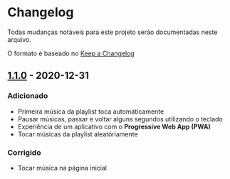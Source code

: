 # Changelog

Todas mudanças notáveis para este projeto serão documentadas neste arquivo.

O formato é baseado no [Keep a Changelog](https://keepachangelog.com/en/1.0.0/)

## [1.1.0] - 2020-12-31

### Adicionado

- Primeira música da playlist toca automáticamente
- Pausar músicas, passar e voltar alguns segundos utilizando o teclado
- Experiência de um aplicativo com o **Progressive Web App (PWA)**
- Tocar músicas da playlist aleatóriamente

### Corrigido

- Tocar música na página inicial

[1.1.0]: https://github.com/amonvanderlei/lds/releases/tag/v1.1.0